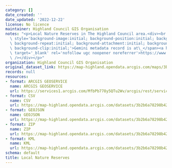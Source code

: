 ```yaml
---
category: []
date_created: ''
date_updated: '2022-12-22'
license: No licence
maintainer: Highland Council GIS Organisation
notes: "<p>Local Nature Reserves in The Highland Council area.<div><br /></div><div><span\
  \ style='background-image:initial; background-position:initial; background-size:initial;\
  \ background-repeat:initial; background-attachment:initial; background-origin:initial;\
  \ background-clip:initial;'>Gemini metadata record is at\_</span><a href='https://www.spatialdata.gov.scot/geonetwork/srv/eng/catalog.search#/metadata/a2be67ab-cd60-44f2-87ae-8c5172607c37'\
  \ target='_blank' rel='nofollow ugc noopener noreferrer'>https://www.spatialdata.gov.scot/geonetwork/srv/eng/catalog.search#/metadata/a2be67ab-cd60-44f2-87ae-8c5172607c37</a><br\
  \ /></div></p>"
organization: Highland Council GIS Organisation
original_dataset_link: https://map-highland.opendata.arcgis.com/maps/3b2b6a78298b42eea6b966739745248f_0
records: null
resources:
- format: ARCGIS GEOSERVICE
  name: ARCGIS GEOSERVICE
  url: https://services1.arcgis.com/MfbPb778y5QTu2Wv/arcgis/rest/services/LocalNatureReserves/FeatureServer/0
- format: CSV
  name: CSV
  url: https://map-highland.opendata.arcgis.com/datasets/3b2b6a78298b42eea6b966739745248f_0.csv
- format: GEOJSON
  name: GEOJSON
  url: https://map-highland.opendata.arcgis.com/datasets/3b2b6a78298b42eea6b966739745248f_0.geojson
- format: ZIP
  name: ZIP
  url: https://map-highland.opendata.arcgis.com/datasets/3b2b6a78298b42eea6b966739745248f_0.zip
- format: KML
  name: KML
  url: https://map-highland.opendata.arcgis.com/datasets/3b2b6a78298b42eea6b966739745248f_0.kml
schema: default
title: Local Nature Reserves
---
```

